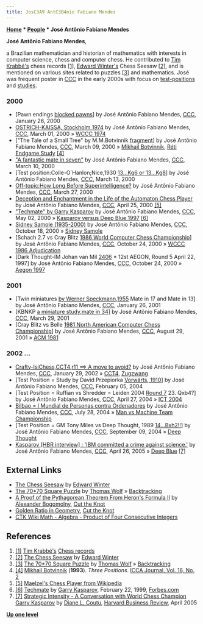 ```yaml
---
title: JosC3A9 AntC3B4nio Fabiano Mendes
---
```

**[Home](Home "Home") \* [People](People "People") \* José Antônio Fabiano Mendes**


**José Antônio Fabiano Mendes**,  

a Brazilian mathematician and historian of mathematics with interests in computer science, chess and computer chess. 
He contributed to [Tim Krabbé's](https://en.wikipedia.org/wiki/Tim_Krabb%C3%A9) chess records <a id="cite-note-1" href="#cite-ref-1">[1]</a>, 
[Edward Winter's](https://en.wikipedia.org/wiki/Edward_Winter_%28chess_historian%29) Chess Seesaw <a id="cite-note-2" href="#cite-ref-2">[2]</a>, 
and is mentioned on various sites related to puzzles <a id="cite-note-3" href="#cite-ref-3">[3]</a> and mathematics. José was frequent poster in [CCC](CCC "CCC") in the early 2000s with focus on [test-positions](Test-Positions "Test-Positions") and [studies](Chess_Problems,_Compositions_and_Studies "Chess Problems, Compositions and Studies").



### 2000


* [Pawn endings [blocked pawns](https://www.stmintz.com/ccc/index.php?id=92283)] by José Antônio Fabiano Mendes, [CCC](CCC "CCC"), January 26, 2000
* [OSTRICH-KAISSA, Stockholm 1974](https://www.stmintz.com/ccc/index.php?id=99672) by José Antônio Fabiano Mendes, [CCC](CCC "CCC"), March 01, 2000 » [WCCC 1974](WCCC_1974 "WCCC 1974")
* ["The Tale of a Small Tree" by M.M.Botvinnik [fragment](https://www.stmintz.com/ccc/index.php?id=101063)] by José Antônio Fabiano Mendes, [CCC](CCC "CCC"), March 09, 2000 » [Mikhail Botvinnik](Mikhail_Botvinnik "Mikhail Botvinnik"), [Réti Endgame Study](R%C3%A9ti_Endgame_Study "Réti Endgame Study") <a id="cite-note-4" href="#cite-ref-4">[4]</a>
* ["A fantastic mate in seven"](https://www.stmintz.com/ccc/index.php?id=101232) by José Antônio Fabiano Mendes, [CCC](CCC "CCC"), March 10, 2000
* [Test position:Colle-O´Hanlon;Nice,1930 [13...Kg6 or 13...Kg8](https://www.stmintz.com/ccc/index.php?id=101714)] by José Antônio Fabiano Mendes, [CCC](CCC "CCC"), March 13, 2000
* [Off-topic:How Long Before Superintelligence?](https://www.stmintz.com/ccc/index.php?id=103584) by José Antônio Fabiano Mendes, [CCC](CCC "CCC"), March 27, 2000
* [Deception and Enchantment in the Life of the Automaton Chess Player](https://www.stmintz.com/ccc/index.php?id=107742) by José Antônio Fabiano Mendes, [CCC](CCC "CCC"), April 25, 2000 <a id="cite-note-5" href="#cite-ref-5">[5]</a>
* ["Techmate" by Garry Kasparov](https://www.stmintz.com/ccc/index.php?id=108799) by José Antônio Fabiano Mendes, [CCC](CCC "CCC"), May 02, 2000 » [Kasparov versus Deep Blue 1997](Kasparov_versus_Deep_Blue_1997 "Kasparov versus Deep Blue 1997") <a id="cite-note-6" href="#cite-ref-6">[6]</a>
* [Sidney Samole (1935-2000)](https://www.stmintz.com/ccc/index.php?id=133725) by José Antônio Fabiano Mendes, [CCC](CCC "CCC"), October 18, 2000 » [Sidney Samole](Sidney_Samole "Sidney Samole")
* [Schach 2.7 vs Cray Blitz [1986 World Computer Chess Championship](https://www.stmintz.com/ccc/index.php?id=134782)] by José Antônio Fabiano Mendes, [CCC](CCC "CCC"), October 24, 2000 » [WCCC 1986 Adjudication](WCCC_1986#Adjudication "WCCC 1986")
* [Dark Thought-IM Johan van Mil [2406](https://www.stmintz.com/ccc/index.php?id=137268) \* 12st AEGON, Round 5 April 22, 1997] by José Antônio Fabiano Mendes, [CCC](CCC "CCC"), October 24, 2000 » [Aegon 1997](Aegon_1997 "Aegon 1997")


### 2001


* [Twin miniatures [by Werner Speckmann,1955](https://www.stmintz.com/ccc/index.php?id=152066) Mate in 17 and Mate in 13] by José Antônio Fabiano Mendes, [CCC](CCC "CCC"), January 26, 2001
* [KBNKP [a miniature study,mate in 34](https://www.stmintz.com/ccc/index.php?id=160748)] by José Antônio Fabiano Mendes, [CCC](CCC "CCC"), March 29, 2001
* [Cray Blitz vs Belle [1981 North American Computer Chess Championship](https://www.stmintz.com/ccc/index.php?id=186117)] by José Antônio Fabiano Mendes, [CCC](CCC "CCC"), August 29, 2001 » [ACM 1981](ACM_1981 "ACM 1981")


### 2002 ...


* [Crafty-IsiChess,CCT4,r11 ==> A move to avoid?](https://www.stmintz.com/ccc/index.php?id=210702) by José Antônio Fabiano Mendes, [CCC](CCC "CCC"), January 29, 2002 » [CCT4](CCT4 "CCT4"), [Zugzwang](Zugzwang "Zugzwang")
* [Test Position = Study by David Przepiorka [Vorwärts, 1910](https://www.stmintz.com/ccc/index.php?id=347351)] by José Antônio Fabiano Mendes, [CCC](CCC "CCC"), February 05, 2004
* [Test Position = Ruffian vs Shredder = Leiden 2004 [Round 7](https://www.stmintz.com/ccc/index.php?id=361952) 23. Qxb4?] by José Antônio Fabiano Mendes, [CCC](CCC "CCC"), April 27, 2004 » [ICT 2004](ICT_2004 "ICT 2004")
* [Bilbao = I Mundial de Personas contra Ordenadores](https://www.stmintz.com/ccc/index.php?id=379472) by José Antônio Fabiano Mendes, [CCC](CCC "CCC"), July 28, 2004 » [Man vs Machine Team Championship](Man_vs_Machine_Team_Championship "Man vs Machine Team Championship")
* [Test Position = GM Tony Miles vs Deep Thought, 1989 [14...Bxh2!!](https://www.stmintz.com/ccc/index.php?id=386936)] by José Antônio Fabiano Mendes, [CCC](CCC "CCC"), September 09, 2004 » [Deep Thought](Deep_Thought "Deep Thought")
* [Kasparov [HBR interview] : 'IBM committed a crime against science.'](https://www.stmintz.com/ccc/index.php?id=422970) by José Antônio Fabiano Mendes, [CCC](CCC "CCC"), April 26, 2005 » [Deep Blue](Deep_Blue "Deep Blue") <a id="cite-note-7" href="#cite-ref-7">[7]</a>


## External Links


* [The Chess Seesaw](http://www.chesshistory.com/winter/extra/seesaw.html) by [Edward Winter](https://en.wikipedia.org/wiki/Edward_Winter_%28chess_historian%29)
* [The 70\*70 Square Puzzle](http://home.datacomm.ch/t_wolf/tw/misc/squares.html) by [Thomas Wolf](http://home.datacomm.ch/t_wolf/) » [Backtracking](Backtracking "Backtracking")
* [A Proof of the Pythagorean Theorem From Heron's Formula II](http://www.cut-the-knot.org/pythagoras/herons2.shtml) by [Alexander Bogomolny](http://www.cut-the-knot.org/index.shtml), [Cut the Knot](http://www.cut-the-knot.org/manifesto/index.shtml)
* [Golden Ratio in Geometry](http://www.cut-the-knot.org/do_you_know/GoldenRatio.shtml), [Cut the Knot](http://www.cut-the-knot.org/manifesto/index.shtml)
* [CTK Wiki Math - Algebra - Product of Four Consecutive Integers](http://www.cut-the-knot.org/wiki-math/index.php?n=Algebra.ProductOfFourConsecutiveIntegers)


## References


1. <a id="cite-ref-1" href="#cite-note-1">[1]</a> [Tim Krabbé's](https://en.wikipedia.org/wiki/Tim_Krabb%C3%A9) [Chess records](http://timkr.home.xs4all.nl/records/recordstxt.htm)
2. <a id="cite-ref-2" href="#cite-note-2">[2]</a> [The Chess Seesaw](http://www.chesshistory.com/winter/extra/seesaw.html) by [Edward Winter](https://en.wikipedia.org/wiki/Edward_Winter_%28chess_historian%29)
3. <a id="cite-ref-3" href="#cite-note-3">[3]</a> [The 70\*70 Square Puzzle](http://home.datacomm.ch/t_wolf/tw/misc/squares.html) by [Thomas Wolf](http://home.datacomm.ch/t_wolf/) » [Backtracking](Backtracking "Backtracking")
4. <a id="cite-ref-4" href="#cite-note-4">[4]</a> [Mikhail Botvinnik](Mikhail_Botvinnik "Mikhail Botvinnik") (**1993**). *Three Positions*. [ICCA Journal, Vol. 16, No. 2](ICGA_Journal#16_2 "ICGA Journal")
5. <a id="cite-ref-5" href="#cite-note-5">[5]</a> [Maelzel's Chess Player from Wikipedia](https://en.wikipedia.org/wiki/Maelzel%27s_Chess_Player)
6. <a id="cite-ref-6" href="#cite-note-6">[6]</a> [Techmate](http://www.forbes.com/asap/1999/0222/071.html) by [Garry Kasparov](https://en.wikipedia.org/wiki/Garry_Kasparov), February 22, 1999, [Forbes.com](https://en.wikipedia.org/wiki/Forbes)
7. <a id="cite-ref-7" href="#cite-note-7">[7]</a> [Strategic Intensity - A Conversation with World Chess Champion Garry Kasparov](http://hbr.org/2005/04/strategic-intensity/ar/1) by [Diane L. Coutu](http://www.linkedin.com/pub/diane-coutu/9/111/67a), [Harvard Business Review](https://en.wikipedia.org/wiki/Harvard_Business_Review), April 2005

**[Up one level](People "People")**







 
